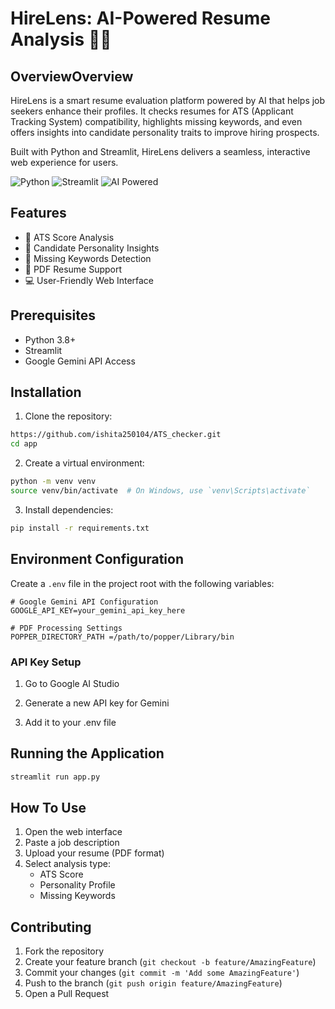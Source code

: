 # HireLens: AI-Powered Resume Analysis 📄✨

## OverviewOverview

HireLens is a smart resume evaluation platform powered by AI that helps job seekers enhance their profiles. It checks resumes for ATS (Applicant Tracking System) compatibility, highlights missing keywords, and even offers insights into candidate personality traits to improve hiring prospects.

Built with Python and Streamlit, HireLens delivers a seamless, interactive web experience for users.

![Python](https://img.shields.io/badge/Python-3.8+-blue)
![Streamlit](https://img.shields.io/badge/Streamlit-1.20+-green)
![AI Powered](https://img.shields.io/badge/AI-Powered-orange)

## Features

- 🤖 ATS Score Analysis
- 🧠 Candidate Personality Insights
- 📌 Missing Keywords Detection
- 📑 PDF Resume Support
- 💻 User-Friendly Web Interface

## Prerequisites

- Python 3.8+
- Streamlit
- Google Gemini API Access

## Installation

1. Clone the repository:
```bash
https://github.com/ishita250104/ATS_checker.git
cd app
```

2. Create a virtual environment:
```bash
python -m venv venv
source venv/bin/activate  # On Windows, use `venv\Scripts\activate`
```

3. Install dependencies:
```bash
pip install -r requirements.txt
```

## Environment Configuration

Create a `.env` file in the project root with the following variables:

```env
# Google Gemini API Configuration
GOOGLE_API_KEY=your_gemini_api_key_here

# PDF Processing Settings
POPPER_DIRECTORY_PATH =/path/to/popper/Library/bin

```

### API Key Setup

1. Go to Google AI Studio

2. Generate a new API key for Gemini

3. Add it to your .env file

## Running the Application

```bash
streamlit run app.py
```


## How To Use

1. Open the web interface
2. Paste a job description
3. Upload your resume (PDF format)
4. Select analysis type:
   - ATS Score
   - Personality Profile
   - Missing Keywords
   

## Contributing

1. Fork the repository
2. Create your feature branch (`git checkout -b feature/AmazingFeature`)
3. Commit your changes (`git commit -m 'Add some AmazingFeature'`)
4. Push to the branch (`git push origin feature/AmazingFeature`)
5. Open a Pull Request

